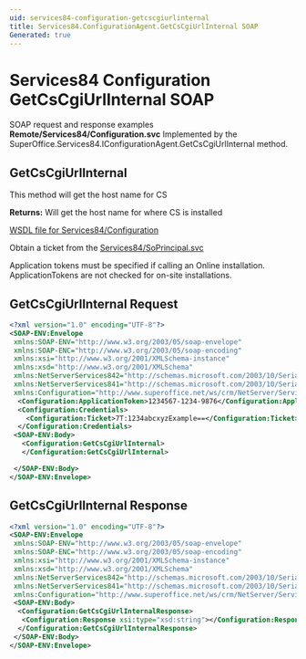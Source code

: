 ```yaml
---
uid: services84-configuration-getcscgiurlinternal
title: Services84.ConfigurationAgent.GetCsCgiUrlInternal SOAP
Generated: true
---
```


# Services84 Configuration GetCsCgiUrlInternal SOAP

SOAP request and response examples **Remote/Services84/Configuration.svc**
Implemented by the <see cref="M:SuperOffice.Services84.IConfigurationAgent.GetCsCgiUrlInternal">SuperOffice.Services84.IConfigurationAgent.GetCsCgiUrlInternal</see> method.

## GetCsCgiUrlInternal

This method will get the host name for CS


**Returns:** Will get the host name for where CS is installed


[WSDL file for Services84/Configuration](../Services84-Configuration.md)

Obtain a ticket from the [Services84/SoPrincipal.svc](../SoPrincipal/SoPrincipal.md)

Application tokens must be specified if calling an Online installation. ApplicationTokens are not checked for on-site installations.

## GetCsCgiUrlInternal Request

```xml
<?xml version="1.0" encoding="UTF-8"?>
<SOAP-ENV:Envelope
 xmlns:SOAP-ENV="http://www.w3.org/2003/05/soap-envelope"
 xmlns:SOAP-ENC="http://www.w3.org/2003/05/soap-encoding"
 xmlns:xsi="http://www.w3.org/2001/XMLSchema-instance"
 xmlns:xsd="http://www.w3.org/2001/XMLSchema"
 xmlns:NetServerServices842="http://schemas.microsoft.com/2003/10/Serialization/Arrays"
 xmlns:NetServerServices841="http://schemas.microsoft.com/2003/10/Serialization/"
 xmlns:Configuration="http://www.superoffice.net/ws/crm/NetServer/Services84">
  <Configuration:ApplicationToken>1234567-1234-9876</Configuration:ApplicationToken>
  <Configuration:Credentials>
    <Configuration:Ticket>7T:1234abcxyzExample==</Configuration:Ticket>
  </Configuration:Credentials>
 <SOAP-ENV:Body>
   <Configuration:GetCsCgiUrlInternal>
   </Configuration:GetCsCgiUrlInternal>

 </SOAP-ENV:Body>
</SOAP-ENV:Envelope>

```


## GetCsCgiUrlInternal Response

```xml
<?xml version="1.0" encoding="UTF-8"?>
<SOAP-ENV:Envelope
 xmlns:SOAP-ENV="http://www.w3.org/2003/05/soap-envelope"
 xmlns:SOAP-ENC="http://www.w3.org/2003/05/soap-encoding"
 xmlns:xsi="http://www.w3.org/2001/XMLSchema-instance"
 xmlns:xsd="http://www.w3.org/2001/XMLSchema"
 xmlns:NetServerServices842="http://schemas.microsoft.com/2003/10/Serialization/Arrays"
 xmlns:NetServerServices841="http://schemas.microsoft.com/2003/10/Serialization/"
 xmlns:Configuration="http://www.superoffice.net/ws/crm/NetServer/Services84">
 <SOAP-ENV:Body>
  <Configuration:GetCsCgiUrlInternalResponse>
   <Configuration:Response xsi:type="xsd:string"></Configuration:Response>
  </Configuration:GetCsCgiUrlInternalResponse>
 </SOAP-ENV:Body>
</SOAP-ENV:Envelope>

```

